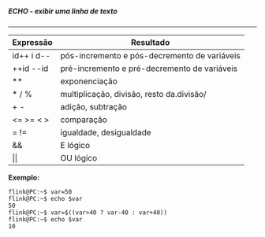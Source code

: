 
##### ECHO - exibir uma linha de texto
***

|Expressão |Resultado|
|---|---|
|id\+\+ i d\-\- |pós-incremento e pós-decremento de variáveis
|\+\+id \-\-id |pré-incremento e pré-decremento de variáveis
|\*\*| exponenciação
|\* \/ \%| multiplicação, divisão, resto da.divisão/ 
|\+ \- |adição, subtração
|\<\= \>\= \< \>| comparação
|\= \!\= |igualdade, desigualdade
|\&\& |E lógico
|\|\|| OU lógico 

**Exemplo:**

```
flink@PC:~$ var=50
flink@PC:~$ echo $var
50
flink@PC:~$ var=$((var>40 ? var-40 : var+40))
flink@PC:~$ echo $var
10
```



